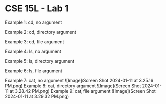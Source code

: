# CSE 15L - Lab 1
Example 1: cd, no argument

Example 2: cd, directory argument

Example 3: cd, file argument

Example 4: ls, no argument

Example 5: ls, directory argument

Example 6: ls, file argument

Example 7: cat, no argument
![Image](Screen Shot 2024-01-11 at 3.25.16 PM.png)
Example 8: cat, directory argument
![Image](Screen Shot 2024-01-11 at 3.28.42 PM.png)
Example 9: cat, file argument
![Image](Screen Shot 2024-01-11 at 3.29.32 PM.png)
